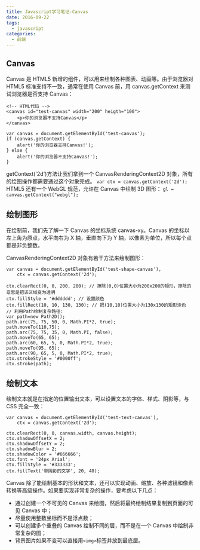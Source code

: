 ```yaml
---
title: Javascript学习笔记-Canvas
date: 2016-09-22
tags:
  - javascript
categories:
  - 前端
---
```


## Canvas

Canvas 是 HTML5 新增的组件，可以用来绘制各种图表、动画等。由于浏览器对 HTML5 标准支持不一致，通常在使用 Canvas 前，用 canvas.getContext 来测试浏览器是否支持 Canvas：

```
<!-- HTML代码 -->
<canvas id="test-canvas" width="200" heigth="100">
    <p>你的浏览器不支持Canvas</p>
</canvas>

var canvas = document.getElementById('test-canvas');
if (canvas.getContext) {
    alert('你的浏览器支持Canvas!');
} else {
    alert('你的浏览器不支持Canvas!');
}
```

getContext('2d')方法让我们拿到一个 CanvasRenderingContext2D 对象，所有的绘图操作都需要通过这个对象完成。
`var ctx = canvas.getContext('2d');`
HTML5 还有一个 WebGL 规范，允许在 Canvas 中绘制 3D 图形：
`gl = canvas.getContext("webgl");`

## 绘制图形

在绘制前，我们先了解一下 Canvas 的坐标系统 canvas-xy。Canvas 的坐标以左上角为原点，水平向右为 X 轴，垂直向下为 Y 轴，以像素为单位，所以每个点都是非负整数。

CanvasRenderingContext2D 对象有若干方法来绘制图形：

```
var canvas = document.getElementById('test-shape-canvas'),
    ctx = canvas.getContext('2d');

ctx.clearRect(0, 0, 200, 200); // 擦除(0,0)位置大小为200x200的矩形，擦除的意思是把该区域变为透明
ctx.fillStyle = '#dddddd'; // 设置颜色
ctx.fillRect(10, 10, 130, 130); // 把(10,10)位置大小为130x130的矩形涂色
// 利用Path绘制复杂路径:
var path=new Path2D();
path.arc(75, 75, 50, 0, Math.PI*2, true);
path.moveTo(110,75);
path.arc(75, 75, 35, 0, Math.PI, false);
path.moveTo(65, 65);
path.arc(60, 65, 5, 0, Math.PI*2, true);
path.moveTo(95, 65);
path.arc(90, 65, 5, 0, Math.PI*2, true);
ctx.strokeStyle = '#0000ff';
ctx.stroke(path);
```

## 绘制文本

绘制文本就是在指定的位置输出文本，可以设置文本的字体、样式、阴影等，与 CSS 完全一致：

```
var canvas = document.getElementById('test-text-canvas'),
    ctx = canvas.getContext('2d');

ctx.clearRect(0, 0, canvas.width, canvas.height);
ctx.shadowOffsetX = 2;
ctx.shadowOffsetY = 2;
ctx.shadowBlur = 2;
ctx.shadowColor = '#666666';
ctx.font = '24px Arial';
ctx.fillStyle = '#333333';
ctx.fillText('带阴影的文字', 20, 40);
```

Canvas 除了能绘制基本的形状和文本，还可以实现动画、缩放、各种滤镜和像素转换等高级操作。如果要实现非常复杂的操作，要考虑以下几点：

- 通过创建一个不可见的 Canvas 来绘图，然后将最终绘制结果复制到页面的可见 Canvas 中；
- 尽量使用整数坐标而不是浮点数；
- 可以创建多个重叠的 Canvas 绘制不同的层，而不是在一个 Canvas 中绘制非常复杂的图；
- 背景图片如果不变可以直接用`<img>`标签并放到最底层。

